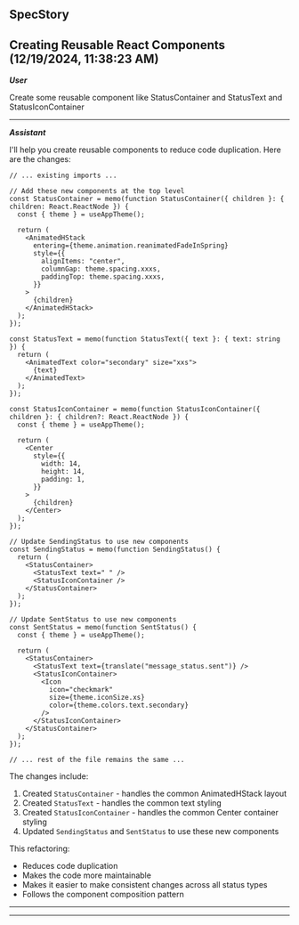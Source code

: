 ## SpecStory

## Creating Reusable React Components (12/19/2024, 11:38:23 AM)

_**User**_

Create some reusable component like StatusContainer and StatusText and StatusIconContainer

---

_**Assistant**_

I'll help you create reusable components to reduce code duplication. Here are the changes:

```typescript:features/conversation/conversation-message-status/conversation-message-status.tsx
// ... existing imports ...

// Add these new components at the top level
const StatusContainer = memo(function StatusContainer({ children }: { children: React.ReactNode }) {
  const { theme } = useAppTheme();
  
  return (
    <AnimatedHStack
      entering={theme.animation.reanimatedFadeInSpring}
      style={{
        alignItems: "center",
        columnGap: theme.spacing.xxxs,
        paddingTop: theme.spacing.xxxs,
      }}
    >
      {children}
    </AnimatedHStack>
  );
});

const StatusText = memo(function StatusText({ text }: { text: string }) {
  return (
    <AnimatedText color="secondary" size="xxs">
      {text}
    </AnimatedText>
  );
});

const StatusIconContainer = memo(function StatusIconContainer({ children }: { children?: React.ReactNode }) {
  const { theme } = useAppTheme();
  
  return (
    <Center
      style={{
        width: 14,
        height: 14,
        padding: 1,
      }}
    >
      {children}
    </Center>
  );
});

// Update SendingStatus to use new components
const SendingStatus = memo(function SendingStatus() {
  return (
    <StatusContainer>
      <StatusText text=" " />
      <StatusIconContainer />
    </StatusContainer>
  );
});

// Update SentStatus to use new components
const SentStatus = memo(function SentStatus() {
  const { theme } = useAppTheme();
  
  return (
    <StatusContainer>
      <StatusText text={translate("message_status.sent")} />
      <StatusIconContainer>
        <Icon
          icon="checkmark"
          size={theme.iconSize.xs}
          color={theme.colors.text.secondary}
        />
      </StatusIconContainer>
    </StatusContainer>
  );
});

// ... rest of the file remains the same ...
```

The changes include:
1. Created `StatusContainer` - handles the common AnimatedHStack layout
2. Created `StatusText` - handles the common text styling
3. Created `StatusIconContainer` - handles the common Center container styling
4. Updated `SendingStatus` and `SentStatus` to use these new components

This refactoring:
- Reduces code duplication
- Makes the code more maintainable
- Makes it easier to make consistent changes across all status types
- Follows the component composition pattern

---



---

